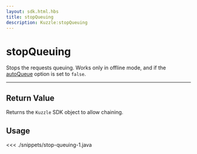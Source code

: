 ```yaml
---
layout: sdk.html.hbs
title: stopQueuing
description: Kuzzle:stopQueuing
---
```


# stopQueuing

Stops the requests queuing. Works only in offline mode, and if the [autoQueue](/sdk/android/3/kuzzle/#properties) option is set to `false`.

---

## Return Value

Returns the `Kuzzle` SDK object to allow chaining.

## Usage

<<< ./snippets/stop-queuing-1.java
